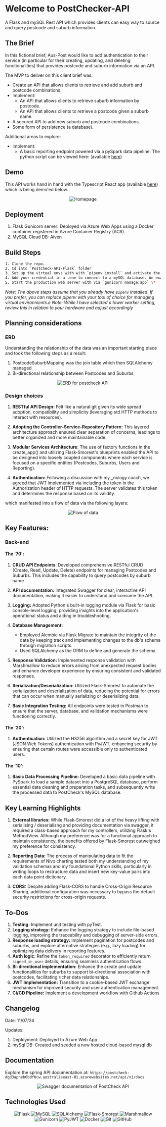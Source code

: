 # Welcome to PostChecker-API

A Flask and mySQL Rest API which provides clients can easy way to source and query postcode and suburb information.

## The Brief

In this fictional brief, Aus-Post would like to add authentication to their service (in particular for their creating, updating, and deleting functionalities) that provides postcode and suburb information via an API.

The MVP to deliver on this client brief was:

- Create an API that allows clients to retrieve and add suburb and postcode combinations.
- Implement:
  - An API that allows clients to retrieve suburb information by postcode.
  - An API that allows clients to retrieve a postcode given a suburb name.
- A secured API to add new suburb and postcode combinations.
- Some form of persistence (a database).

Additional areas to explore:

- Implement:
  - A basic reporting endpoint powered via a pySpark data pipeline. The python script can be viewed here: (available [here](https://github.com/staceyjf/SuburbSavvy))

## Demo

This API works hand in hand with the Typescript React app (available [here](https://github.com/staceyjf/Postcheck-front)) which is being demo'ed below.

<div align="center">
  <img src="./planning /postcheckAPI.gif" alt="Homepage">
</div>

## Deployment

1. Flask Gunicorn server: Deployed via Azure Web Apps using a Docker container registered in Azure Container Registry (ACR).
2. MySQL Cloud DB: Aiven

## Build Steps

```bash
1. Clone the repo.
2. Cd into `PostCheck-API-Flask` folder
3. Set up the virtual envs with with `pipenv install` and activate the virtual environment with `pipenv shell` \*
4. Add your credential in a .env to connect to a mySQL database. An example env configure can be found at `env_example.txt`
5. Start the production web server with via `gunicorn manage:app` \*
```

_Note: The above steps assume that you already have `pipenv` installed. If you prefer, you can replace pipenv with your tool of choice for managing virtual environments.e_
_Note: While I have selected a lower worker setting, review this in relation to your hardware and adjust accordingly_

## Planning considerations

### ERD

Understanding the relationship of the data was an important starting place and took the following steps as a result:

1. PostcodeSuburbMapping was the join table which then SQLAlchemy managed
2. Bi-directional relationship between Postcodes and Suburbs

<div align="center">
  <img src="./planning /postcheck_erd.png" style="max-width: 800px;" alt="ERD for postcheck API">
</div>

<!-- ### Design inspiration

I took inspiration from the existing Aus-Post service to help shape my design which can be seen below:

<div align="center">
  <img src="./planning /aus-post-inspiration.png" style="max-width: 800px;" alt="Image of Aus-post postcode checker">
</div> -->

### Design choices

1. **RESTful API Design:** Felt like a natural git given its wide spread adoption, compatibility and simplicity (leveraging std HTTP methods to interact with resources).

2. **Adopting the Controller-Service-Repository Pattern:** This layered architecture approach ensured clear separation of concerns, leadings to better organized and more maintainable code.

3. **Modular Services Architecture:** The use of factory functions in the create_app() and utilizing Flask-Smorest's blueprints enabled the API to be designed into loosely coupled components where each service is focused on a specific entities (Postcodes, Suburbs, Users and Reporting).

4. **Authentication:** Following a discussion with my \_nology coach, we agreed that JWT implemented via including the token in the Authorization header of HTTP requests. The server validates this token and determines the response based on its validity.

which manifested into a flow of data via the following layers:

<div align="center">
  <img src="./planning /flowData.jpg" style="max-width: 800px;" alt="Flow of data">
</div>

## Key Features:

### Back-end

#### The '70':

1. **CRUD API Endpoints**: Developed comprehensive RESTful CRUD (Create, Read, Update, Delete) endpoints for managing Postcodes and Suburbs. This includes the capability to query postcodes by suburb name

2. **API documentation:** Integrated Swagger for clear, interactive API documentation, making it easier to understand and consume the API.

3. **Logging:** Adopted Python's built-in logging module via Flask for basic console-level logging, providing insights into the application's operational status and aiding in troubleshooting.

4. **Database Management:**

   - Employed Alembic via Flask Migrate to maintain the integrity of the data by keeping track and implementing changes to the db's schema through migration scripts.
   - Used SQLAlchemy as the ORM to define and generate the schema.

5. **Response Validation:** Implemented response validation with Marshmallow to reduce errors arising from unexpected request bodies and enhance developer experience by ensuring consistent and validated responses.

6. **Serialization/Deserialization:** Utilized Flask-Smorest to automate the serialization and deserialization of data, reducing the potential for errors that can occur when manually serializing or deserializing data.

7. **Basic Integration Testing:** All endpoints were tested in Postman to ensure that the server, database, and validation mechanisms were functioning correctly.

#### The '20':

1. **Authentication:** Utilized the HS256 algorithm and a secret key for JWT (JSON Web Tokens) authentication with PyJWT, enhancing security by ensuring that certain routes were accessible only to authenticated users.

#### The '10':

1. **Basic Data Processing Pipeline:** Developed a basic data pipeline with PySpark to load a sample dataset into a PostgreSQL database, perform essential data cleaning and preparation tasks, and subsequently write the processed data to PostCheck's MySQL database.

## Key Learning Highlights

1. **External libraries:** While Flask-Smorest did a lot of the heavy lifting with serialising / deserialisng and providing documentation via swagger, it required a class-based approach for my controllers, utilizing Flask's MethodView. Although my preference was for a functional approach to maintain consistency, the benefits offered by Flask-Smorest outweighed my preference for consistency.

2. **Reporting Data:** The process of manipulating data to fit the requirements of Nivo charting tested both my understanding of my validation schemas and my foundational Python skills, particularly in writing loops to restructure data and insert new key-value pairs into each data point dictionary.

3. **CORS:** Despite adding Flask-CORS to handle Cross-Origin Resource Sharing, additional configuration was necessary to bypass the default security restrictions for cross-origin requests.

## To-Dos

1. **Testing:** Implement unit testing with pyTest.
2. **Logging strategy:** Enhance the logging strategy to include file-based logging, improving the traceability and debugging of server-side errors.
3. **Response loading strategy:** Implement pagination for postcodes and suburbs, and explore alternative strategies (e.g., lazy loading) for optimizing data delivery in reporting features.
4. **Auth logic:** Refine the `token_required` decorator to efficiently return `signed_in_user` details, ensuring seamless authentication flows.
5. **Bi-directional implementation:** Enhance the create and update functionalities for suburbs to support bi-directional association with postcodes, facilitating richer data relationships.
6. **JWT Implementation:** Transition to a cookie-based JWT exchange mechanism for improved security and user authentication management.
7. **CI/CD Pipeline:** Implement a development workflow with Github Actions

## Changelog

Date: 11/07/24

Updates:

1. Deployment: Deployed to Azure Web App
2. mySql DB: Created and seeded a new hosted cloud-based mysql db

## Documentation

Explore the spring API documentation at: `https://postcheck-dgd3apheh6bdf0cw.australiaeast-01.azurewebsites.net/api/v1/docs`

<div align="center">
  <img src="./planning /Swagger_doc_new.png" style="max-width: 600px;" alt="Swagger documentation of PostCheck API">
</div>

## Technologies Used

<div align="center">

![Flask](https://img.shields.io/badge/-Flask-05122A?style=flat&logo=flask)
![MySQL](https://img.shields.io/badge/-MySQL-05122A?style=flat&logo=mysql)
![SQLAlchemy](https://img.shields.io/badge/-SQLAlchemy-05122A?style=flat&logo=sqlalchemy)
![Flask-Smorest](https://img.shields.io/badge/-Flask%20Smorest-05122A?style=flat)
![Marshmallow](https://img.shields.io/badge/-Marshmallow-05122A?style=flat)
![Gunicorn](https://img.shields.io/badge/-Gunicorn-05122A?style=flat&logo=gunicorn)
![PyJWT](https://img.shields.io/badge/-PyJWT-05122A?style=flat)
![Docker](https://img.shields.io/badge/-Docker-05122A?style=flat&logo=docker)
![Git](https://img.shields.io/badge/-Git-05122A?style=flat&logo=git)
![GitHub](https://img.shields.io/badge/-GitHub-05122A?style=flat&logo=github)

</div>
